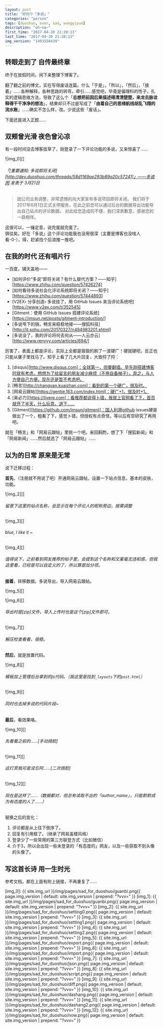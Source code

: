 ```yaml
---
layout: post
title: "好你个「多说」"
categories: "person"
tags: [duoshuo, over, sad, wangyiyun]
description: "oh~no~"
first_time: "2017-04-30 21:20:13"
last_time: "2017-04-30 21:20:13"
img_version: "1493558439"
---
```


## 转眼走到了 自传最终章

终于在放假时间，闲下来整理下博客了。

翻了翻之前的博文，实在写得废话连篇。什么「于是」，「所以」，「然后」，「接着」……各种解释，各种思路的转弯，牵引……感觉吧，毕竟是偏理科的性子，扎实的逻辑思维方法，导致了这么个「**总想把前因后果描述得清清楚楚，来龙去脉诠释得干干净净的想法**」，结果却只不过是写成了「**由着自己的思绪航线胡乱飞翔的流水账**」……确实不怎么样，改。少说这些「废话」。

下面还是进入正题……

## 双颊曾光滑 夜色曾沁凉

有一段时间没去博客拔草了，刚登录了一下评论功能的多说，又来惊喜了……

![img_0][]

###### 「[重要通知: 多说即将关闭][http://dev.duoshuo.com/threads/58d1169ae293b89a20c57241]」——多说网 发表于 3月21日

>因公司业务调整，非常遗憾的向大家宣布多说项目即将关闭。 我们将于2017年6月1日正式关停服务，在此之前您可以通过后台的数据导出功能导出自己站点的评论数据。 对此给您造成的不便，我们深表歉意，感谢您的一路相伴。

这很可以，一锤定音，说完蛋就完蛋了。  
俱往矣。好在「多说」这个评论功能我也没用很深（主要是博客也没啥人看-0-），得，赶紧找个后浪推一推吧。

## 在我的时代 还有唱片行

一百度，铺天盖地——

* [如何评价“多说”即将关闭？有什么替代方案？——知乎][https://www.zhihu.com/question/57426274]
* [如何看待多说社会化评论系统即将关闭？——知乎][https://www.zhihu.com/question/57444893]
* [V2EX› 分享创造› 多说挂了，用 GitHub Issues 来当评论系统吧][https://www.v2ex.com/t/352545]
* [Gitment：使用 GitHub Issues 搭建评论系统][https://imsun.net/posts/gitment-introduction/]
* [多说甩下的锅，畅言来稳稳地接——搜狐科技][http://it.sohu.com/20170327/n484983201.shtml]
* [多说没了，我的评论将何去何从——人云亦云][http://www.renyyy.com/articles/694/]

厉害了，表面上都是评论，实际上全都是狠狠的刷了一波硬广！硬就硬吧，反正也只能从骡子里找马了。知乎上看了几大片回复，大致捋了捋：
1. [disqus][http://www.disqus.com]：全球第一，但要翻墙。早先刚搭建博客时就有考虑，想想为了给留言的朋友减少麻烦（不用自备梯子），弃之，与人方便自己方便。现在还是暂不考虑吧。
2. [畅言][http://changyan.kuaizhan.com]：看到的第一个硬广，很及时。
3. [网易云跟帖][https://gentie.163.com/index.html]：硬广+1，很及时+1。
4. [来必力][https://livere.com]：看推荐都说得卜错，我就上官网看了下，首页就开了半天，什么玩意，退下……
5. [Gitment][https://github.com/imsun/gitment]：国人利用github issues硬是做出了一个，粗看了下，感觉卜错，但授权有点奇怪，等以后有空研究了再用吧。

就在「畅言」和「网易云跟帖」里挑一个吧。来回斟酌，想了下「搜狐新闻」和「网易新闻」……然后就选了「网易云跟帖」……

## 以为的日常 原来是无常

说下迁移过程：

**首先**，（注册就不用说了吧）开通网易云跟帖，设置一下站点信息，基本的皮肤，功能。

![img_2][]

###### 留意下这里的站点名称，会显示在每个评论人的昵称旁边，按需调整

![img_3][]

###### blue, I like it ~

![img_4][]

###### 值得说下，之前看到网友推荐的帖子里，会提到这个名称和文案毫无违和感，但我这里看，已经是可以自定义的了，所以算是加分项。

**接着**，转移数据。多说导出，导入网易云跟帖。

![img_5][]

![img_6][]

###### 导出时是[zip]文件，导入上传时也是这个[zip]文件即可。

![img_7][]

###### 解压检查看看，很稳。

**然后**，就是放置代码。

![img_8][]

###### 模板加上管理后台拿到的js代码。（我这里是找到`_layouts`下的`post.html`）

![img_9][]

###### 同时也去掉多说的代码片段~

**最后**，看效果咯。

![img_10][]

###### 先看看之前的……[手动捂脸]

![img_11][]

###### 这打赏我可是没忘阿……[二次捂脸]

![img_12][]

###### 现在是这样了……（数据都对，但总有读取不出的「author_name」，只能默默成为有态度的人了……）


替换之后的变化：
1. 评论都是从上往下倒序了。
2. 回复有引用框了。（继承了网易盖楼风格）
3. 登录少了一些常用的第三方联登方式（比如微信）
4. 介于3，所以会出现一些未登录的「有态度的」网友，以及一些获取不到头像的头像了。

## 写这首长诗 用一生时光

参考文档，都在上面有附上链接，不再重复了……


[img_0]: {{ site.img_url }}/img/pages/sad_for_duoshuo/guanbi.png{{ page.img_version | default: site.img_version | prepend: "?vvv=" }}
[img_1]: {{ site.img_url }}/img/pages/sad_for_duoshuo/guanbi.png{{ page.img_version | default: site.img_version | prepend: "?vvv=" }}
[img_2]: {{ site.img_url }}/img/pages/sad_for_duoshuo/setting0.png{{ page.img_version | default: site.img_version | prepend: "?vvv=" }}
[img_3]: {{ site.img_url }}/img/pages/sad_for_duoshuo/setting1.png{{ page.img_version | default: site.img_version | prepend: "?vvv=" }}
[img_4]: {{ site.img_url }}/img/pages/sad_for_duoshuo/setting2.png{{ page.img_version | default: site.img_version | prepend: "?vvv=" }}
[img_5]: {{ site.img_url }}/img/pages/sad_for_duoshuo/export.png{{ page.img_version | default: site.img_version | prepend: "?vvv=" }}
[img_6]: {{ site.img_url }}/img/pages/sad_for_duoshuo/import.png{{ page.img_version | default: site.img_version | prepend: "?vvv=" }}
[img_7]: {{ site.img_url }}/img/pages/sad_for_duoshuo/json.png{{ page.img_version | default: site.img_version | prepend: "?vvv=" }}
[img_8]: {{ site.img_url }}/img/pages/sad_for_duoshuo/script.png{{ page.img_version | default: site.img_version | prepend: "?vvv=" }}
[img_9]: {{ site.img_url }}/img/pages/sad_for_duoshuo/diff.png{{ page.img_version | default: site.img_version | prepend: "?vvv=" }}
[img_10]: {{ site.img_url }}/img/pages/sad_for_duoshuo/dashang.png{{ page.img_version | default: site.img_version | prepend: "?vvv=" }}
[img_11]: {{ site.img_url }}/img/pages/sad_for_duoshuo/dashang2.png{{ page.img_version | default: site.img_version | prepend: "?vvv=" }}
[img_12]: {{ site.img_url }}/img/pages/sad_for_duoshuo/now.png{{ page.img_version | default: site.img_version | prepend: "?vvv=" }}
